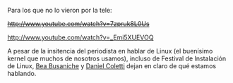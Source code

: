 <html><body><p>Para los que no lo vieron por la tele:



<strike>http://www.youtube.com/watch?v=7zpruk8L0Us</strike><a href="http://www.youtube.com/watch?v=_Emi5XUEVOQ" title="FLISoL en TN Ciencias" target="_blank">

</a><a href="http://www.youtube.com/watch?v=_Emi5XUEVOQ" title="FLISoL EN TN Ciencia"> http://www.youtube.com/watch?v=_Emi5XUEVOQ</a><a href="http://www.youtube.com/watch?v=_Emi5XUEVOQ" title="FLISoL en TN Ciencias" target="_blank">

</a>



A pesar de la insitencia del periodista en hablar de Linux (el buenísimo kernel que muchos de nosotros usamos), incluso de Festival de Instalación de Linux, <a href="http://www.bea.org.ar" title="Bea" target="_blank">Bea Busaniche</a> y <a href="http://www.danielcoletti.com.ar/" title="DAX" target="_blank">Daniel Coletti</a> dejan en claro de qué estamos hablando.</p></body></html>